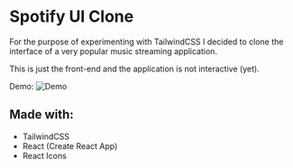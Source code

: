 # Spotify UI Clone


For the purpose of experimenting with TailwindCSS I decided to clone the interface of a very popular music streaming application.

This is just the front-end and the application is not interactive (yet).

Demo:
![Demo](https://i.imgur.com/G91EDbh.png)

## Made with:
* TailwindCSS
* React (Create React App)
* React Icons

